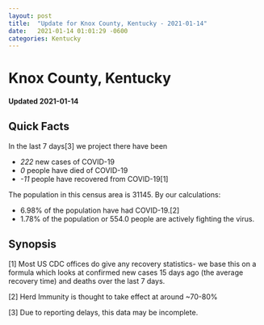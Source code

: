 ```yaml
---
layout: post
title:  "Update for Knox County, Kentucky - 2021-01-14"
date:   2021-01-14 01:01:29 -0600
categories: Kentucky
---
```


# Knox County, Kentucky
#### Updated 2021-01-14

## Quick Facts

In the last 7 days[3] we project there have been
- *222* new cases of COVID-19
- *0* people have died of COVID-19
- *-11* people have recovered from COVID-19[1]

The population in this census area is 31145. By our calculations:
- 6.98% of the population have had COVID-19.[2]
- 1.78% of the population or 554.0 people are actively fighting the virus.

## Synopsis




[1] Most US CDC offices do give any recovery statistics- we base this on a formula which looks at confirmed new cases
15 days ago (the average recovery time) and deaths over the last 7 days.

[2] Herd Immunity is thought to take effect at around ~70-80%

[3] Due to reporting delays, this data may be incomplete.
 
    